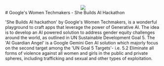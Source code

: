 <div align="center">
    <img src="https://d112y698adiu2z.cloudfront.net/photos/production/challenge_photos/003/070/994/datas/full_width.png">
</div>
# Google's Women Techmakers - She Builds AI Hackathon

'She Builds AI hackathon' by Google's Women Techmakers, is a wonderful playground to craft apps that leverage the power of Generative AI. The idea is to develop an AI powered solution to address gender equity challenges around the world, as outlined in UN Sustainable Development Goal 5.  The 'AI Guardian Angel' is a Google Gemini Gen AI solution which majorly focus on the second target among the 'UN Goal 5 Targets'- i.e. 5.2 Eliminate all forms of violence against all women and girls in the public and private spheres, including trafficking and sexual and other types of exploitation.
